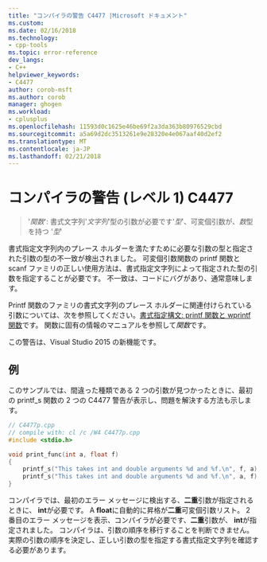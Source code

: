 ```yaml
---
title: "コンパイラの警告 C4477 |Microsoft ドキュメント"
ms.custom: 
ms.date: 02/16/2018
ms.technology:
- cpp-tools
ms.topic: error-reference
dev_langs:
- C++
helpviewer_keywords:
- C4477
author: corob-msft
ms.author: corob
manager: ghogen
ms.workload:
- cplusplus
ms.openlocfilehash: 11593d0c1625e46be69f2a3da363b80976529cbd
ms.sourcegitcommit: a5a69d2dc3513261e9e28320e4e067aaf40d2ef2
ms.translationtype: MT
ms.contentlocale: ja-JP
ms.lasthandoff: 02/21/2018
---
```

# <a name="compiler-warning-level-1-c4477"></a>コンパイラの警告 (レベル 1) C4477

> '*関数*': 書式文字列'*文字列*'型の引数が必要です'*型*'、可変個引数が、*数*型を持つ '*型*'  

書式指定文字列内のプレース ホルダーを満たすために必要な引数の型と指定された引数の型の不一致が検出されました。 可変個引数関数の printf 関数と scanf ファミリの正しい使用方法は、書式指定文字列によって指定された型の引数を指定することが必要です。 不一致は、コードにバグがあり、通常意味します。

Printf 関数のファミリの書式文字列のプレース ホルダーに関連付けられている引数については、次を参照してください。[書式指定構文: printf 関数と wprintf 関数](../../c-runtime-library/format-specification-syntax-printf-and-wprintf-functions.md)です。 関数に固有の情報のマニュアルを参照して*関数*です。

この警告は、Visual Studio 2015 の新機能です。

## <a name="example"></a>例

このサンプルでは、間違った種類である 2 つの引数が見つかったときに、最初の printf_s 関数の 2 つの C4477 警告が表示し、問題を解決する方法も示します。

```cpp
// C4477p.cpp
// compile with: cl /c /W4 C4477p.cpp
#include <stdio.h>

void print_func(int a, float f)
{
    printf_s("This takes int and double arguments %d and %f.\n", f, a); // C4477, expected int then double
    printf_s("This takes int and double arguments %d and %f.\n", a, f); // fix: types in correct order
}
```

コンパイラでは、最初のエラー メッセージに検出する、**二重**引数が指定されるときに、 **int**が必要です。 A **float**に自動的に昇格が**二重**可変個引数リスト。 2 番目のエラー メッセージを表示、コンパイラが必要です、**二重**引数が、 **int**が指定されました。 コンパイラは、引数の順序を移行することを判断できません。 実際の引数の順序を決定し、正しい引数の型を指定する書式指定文字列を確認する必要があります。
